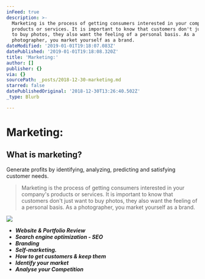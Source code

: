 ```yaml
---
inFeed: true
description: >-
  Marketing is the process of getting consumers interested in your company’s
  products or services. It is important to know that customers don't just want
  to buy photos, they also want the feeling of a personal basis. As a
  photographer, you market yourself as a brand.
dateModified: '2019-01-01T19:18:07.083Z'
datePublished: '2019-01-01T19:18:08.320Z'
title: 'Marketing:'
author: []
publisher: {}
via: {}
sourcePath: _posts/2018-12-30-marketing.md
starred: false
datePublishedOriginal: '2018-12-30T13:26:40.502Z'
_type: Blurb

---
```

# Marketing:

## What is marketing?  
Generate profits by identifying, analyzing, predicting and satisfying customer needs.

> Marketing is the process of getting consumers interested in your company's products or services. It is important to know that customers don't just want to buy photos, they also want the feeling of a personal basis. As a photographer, you market yourself as a brand.

![](https://the-grid-user-content.s3-us-west-2.amazonaws.com/585be8e5-bd3b-4f3b-a36e-d67d9453eab4.jpg)

* _**Website & Portfolio Review**_
* _**Search engine optimization - SEO**_
* _**Branding**_
* _**Self-marketing.**_
* _**How to get customers & keep them**_
* _**Identify your market**_
* _**Analyse your Competition**_